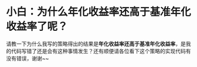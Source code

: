 # 小白：为什么年化收益率还高于基准年化收益率了呢？

请教一下为什么我写的策略得出的结果是**年化收益率还高于基准年化收益率**，是我的代码写错了还是会有这种事情发生？还有顺便请各位看下这个策略的实现代码有没有错误，谢谢~~